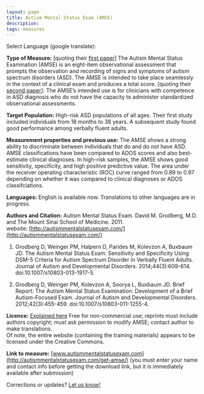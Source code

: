 ```yaml
---
layout: page
title: Autism Mental Status Exam (AMSE)
description:
tags: measures
---
```


Select Language (google translate):  

<div id="google_translate_element"></div><script type="text/javascript">
function googleTranslateElementInit() {
  new google.translate.TranslateElement({pageLanguage: 'en', layout: google.translate.TranslateElement.InlineLayout.SIMPLE, gaTrack: true, gaId: 'UA-64320648-1'}, 'google_translate_element');
}
</script><script type="text/javascript" src="//translate.google.com/translate_a/element.js?cb=googleTranslateElementInit"></script>  

**Type of Measure:**  [quoting their [first paper](http://www.ncbi.nlm.nih.gov/pubmed/21519955)]  The Autism Mental Status Examination (AMSE) is an eight-item observational assessment that prompts the observation and recording of signs and symptoms of autism spectrum disorders (ASD). The AMSE is intended to take place seamlessly in the context of a clinical exam and produces a total score.  [quoting their [second paper](http://www.ncbi.nlm.nih.gov/pubmed/23989909)]: The AMSE’s intended use is for clinicians with competence in ASD diagnosis who do not have the capacity to administer standardized observational assessments.  

**Target Population:** High-risk ASD populations of all ages. Their first study included individuals from 18 months to 38 years. A subsequent study found good performance among verbally fluent adults.  

**Measurement properties and previous use:** The AMSE shows a strong ability to discriminate between individuals that do and do not have ASD.  AMSE classifications have been compared to ADOS scores and also best-estimate clinical diagnoses.  In high-risk samples, the AMSE shows good sensitivity, specificity, and high positive predictive value. The area under the receiver operating characteristic (ROC) curve ranged from 0.89 to 0.97 depending on whether it was compared to clinical diagnoses or ADOS classifciations.  

**Languages:**  English is available now. Translations to other languages are in progress.

**Authors and Citation:** 
Autism Mental Status Exam. David M. Grodberg, M.D. and The Mount Sinai School of Medicine.  2011.  
website: [http://autismmentalstatusexam.com/](http://autismmentalstatusexam.com/)  

1. Grodberg D, Weinger PM, Halpern D, Parides M, Kolevzon A, Buxbaum JD. The Autism Mental Status Exam: Sensitivity and Specificity Using DSM-5 Criteria for Autism Spectrum Disorder in Verbally Fluent Adults. Journal of Autism and Developmental Disorders. 2014;44(3):609-614. doi:10.1007/s10803-013-1917-5.  

2. Grodberg D, Weinger PM, Kolevzon A, Soorya L, Buxbaum JD. Brief Report: The Autism Mental Status Examination: Development of a Brief Autism-Focused Exam. Journal of Autism and Developmental Disorders. 2012;42(3):455-459. doi:10.1007/s10803-011-1255-4.  

**Licence:** [Explained here](http://autismmentalstatusexam.com/get-amse/)  Free for non-commercial use; reprints must include authors copyright; must ask permission to modify AMSE; contact author to make translations.  
Of note, the entire website (containing the training materials) appears to be licensed under the Creative Commons.

**Link to measure:** [www.autismmentalstatusexam.com](http://autismmentalstatusexam.com/get-amse/)  (you must enter your name and contact info before getting the download link, but it is immediately available after submission)

Corrections or updates? [Let us know!](http://disabilitymeasures.org/contact)
